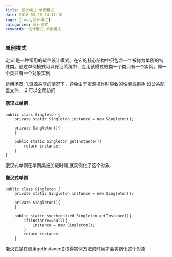 ```yaml
---
title: 设计模式 单例模式
date: 2018-03-20 14:11:18
tags: [java,设计模式]
categories: 设计模式
keywords: 设计模式 单例模式
---
```


### 单例模式
定义:是一种常用的软件设计模式。在它的核心结构中只包含一个被称为单例的特殊类。通过单例模式可以保证系统中，应用该模式的类一个类只有一个实例。即一个类只有一个对象实例.

适用场景:
1.资源共享的情况下，避免由于资源操作时导致的性能或损耗.如公共配置文件。
2.可以全局访问.
#### 饿汉式单例
```
public class Singleton {
    private static Singleton instance = new Singleton();

    private Singleton(){
    }

    public static Singleton getInstance(){
        return instance;
    }
}
```
饿汉式单例在单例类被加载时候,就实例化了这个对象.

#### 懒汉式单例
```
public class Singleton {
    private static Singleton instance = new Singleton();

    private Singleton(){
    }

    public static synchronized Singleton getInstance(){
        if(instance==null){
            instance = new Singleton();
        }
        return instance;
    }

```
懒汉式是在调用getInstance()取得实例方法的时候才会实例化这个对象.